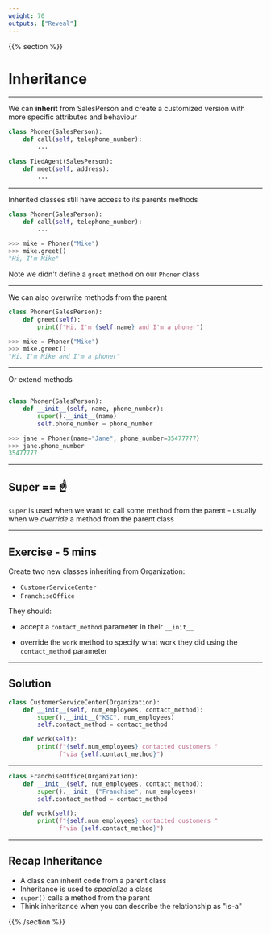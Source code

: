 ```yaml
---
weight: 70
outputs: ["Reveal"]
---
```


{{% section %}}

# Inheritance

---
We can **inherit** from SalesPerson and create a customized version with more specific attributes and behaviour

```python
class Phoner(SalesPerson):
    def call(self, telephone_number):
        ...

class TiedAgent(SalesPerson):
    def meet(self, address):
        ...
```

---

Inherited classes still have access to its parents methods 

```python
class Phoner(SalesPerson):
    def call(self, telephone_number):
        ...

>>> mike = Phoner("Mike")
>>> mike.greet()
"Hi, I'm Mike"
```

Note we didn't define a `greet` method on our `Phoner` class

---

We can also overwrite methods from the parent

```python
class Phoner(SalesPerson):
    def greet(self):
        print(f"Hi, I'm {self.name} and I'm a phoner")

>>> mike = Phoner("Mike")
>>> mike.greet()
"Hi, I'm Mike and I'm a phoner"
```

---

Or extend methods

```python

class Phoner(SalesPerson):
    def __init__(self, name, phone_number):
        super().__init__(name)
        self.phone_number = phone_number

>>> jane = Phoner(name="Jane", phone_number=35477777)
>>> jane.phone_number
35477777
```

---

## Super == :point_up:

`super` is used when we want to call some method from the parent - usually when we *override* a method from the parent class

---

## Exercise - 5 mins

Create two new classes inheriting from Organization:

- `CustomerServiceCenter`
- `FranchiseOffice`

They should:

- accept a `contact_method` parameter in their `__init__`

- override the `work` method to specify what work they did using the `contact_method` parameter

---

## Solution

```python
class CustomerServiceCenter(Organization):
    def __init__(self, num_employees, contact_method):
        super().__init__("KSC", num_employees)
        self.contact_method = contact_method

    def work(self):
        print(f"{self.num_employees} contacted customers "
              f"via {self.contact_method}")
```

---

```python
class FranchiseOffice(Organization):
    def __init__(self, num_employees, contact_method):
        super().__init__("Franchise", num_employees)
        self.contact_method = contact_method

    def work(self):
        print(f"{self.num_employees} contacted customers "
              f"via {self.contact_method}")
```

---

## Recap Inheritance

- A class can inherit code from a parent class
- Inheritance is used to *specialize* a class
- `super()` calls a method from the parent
- Think inheritance when you can describe the relationship as "is-a"

{{% /section %}}
